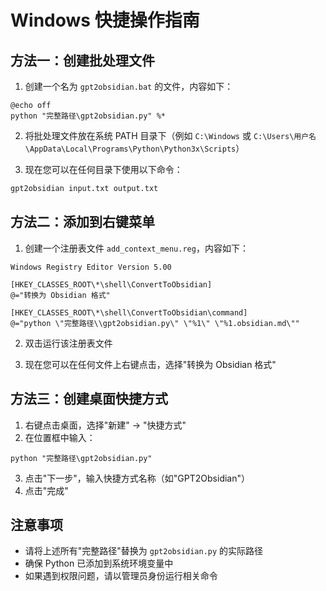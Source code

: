 # Windows 快捷操作指南

## 方法一：创建批处理文件

1. 创建一个名为 `gpt2obsidian.bat` 的文件，内容如下：

```batch
@echo off
python "完整路径\gpt2obsidian.py" %*
```

2. 将批处理文件放在系统 PATH 目录下（例如 `C:\Windows` 或 `C:\Users\用户名\AppData\Local\Programs\Python\Python3x\Scripts`）

3. 现在您可以在任何目录下使用以下命令：
```bash
gpt2obsidian input.txt output.txt
```

## 方法二：添加到右键菜单

1. 创建一个注册表文件 `add_context_menu.reg`，内容如下：

```reg
Windows Registry Editor Version 5.00

[HKEY_CLASSES_ROOT\*\shell\ConvertToObsidian]
@="转换为 Obsidian 格式"

[HKEY_CLASSES_ROOT\*\shell\ConvertToObsidian\command]
@="python \"完整路径\\gpt2obsidian.py\" \"%1\" \"%1.obsidian.md\""
```

2. 双击运行该注册表文件

3. 现在您可以在任何文件上右键点击，选择"转换为 Obsidian 格式"

## 方法三：创建桌面快捷方式

1. 右键点击桌面，选择"新建" -> "快捷方式"
2. 在位置框中输入：
```
python "完整路径\gpt2obsidian.py"
```
3. 点击"下一步"，输入快捷方式名称（如"GPT2Obsidian"）
4. 点击"完成"

## 注意事项

- 请将上述所有"完整路径"替换为 `gpt2obsidian.py` 的实际路径
- 确保 Python 已添加到系统环境变量中
- 如果遇到权限问题，请以管理员身份运行相关命令 
